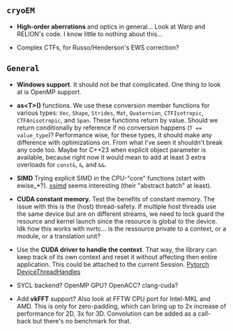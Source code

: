 ## `cryoEM`


- __High-order aberrations__ and optics in general... Look at Warp and RELION's code. I know little to nothing about this...


- Complex CTFs, for Russo/Henderson's EWS correction?


## `General`

- __Windows support__. It should not be that complicated. One thing to look at is OpenMP support.


- __as\<T\>()__ functions. We use these conversion member functions for various types: `Vec`, `Shape`, `Strides`, `Mat`, `Quaternion`, `CTFIsotropic`, `CTFAnisotropic`, and `Span`. These functions return by value. Should we return conditionally by reference if no conversion happens (`T == value_type`)? Performance wise, for these types, it should make any difference with optimizations on. From what I've seen it shouldn't break any code too. Maybe for C++23 when explicit object parameter is available, because right now it would mean to add at least 3 extra overloads for `const&`, `&`, and `&&`.


- __SIMD__ Trying explicit SIMD in the CPU-"core" functions (start with ewise_*?). [xsimd](https://xsimd.readthedocs.io/en/latest/index.html) seems interesting (their "abstract batch" at least).


- __CUDA constant memory.__ Test the benefits of constant memory. The issue with this is the (host) thread-safety. If multiple host threads use the same device but are on different streams, we need to lock guard the resource and kernel launch since the resource is global to the device. Idk how this works with nvrtc... is the ressource private to a context, or a module, or a translation unit?


- Use the __CUDA driver to handle the context__. That way, the library can keep track of its own context and reset it without affecting then entire application. This could be attached to the current Session. [Pytorch DeviceThreadHandles](https://github.com/pytorch/pytorch/blob/master/aten/src/ATen/cuda/detail/DeviceThreadHandles.h)


- SYCL backend? OpenMP GPU? OpenACC? clang-cuda?


- Add __vkFFT__ support? Also look at FFTW CPU port for Intel-MKL and AMD. This is only for zero-padding, which can bring up to 2x increase of performance for 2D, 3x for 3D. Convolution can be added as a call- back but there's no benchmark for that.
